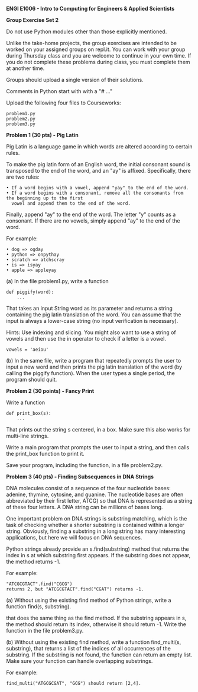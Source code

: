 **ENGI E1006 - Intro to Computing for Engineers & Applied Scientists**

**Group Exercise Set 2**

Do not use Python modules other than those explicitly mentioned.

Unlike the take-home projects, the group exercises are intended to be worked on your assigned groups 
on repl.it. You can work with your group during Thursday class and you are welcome to continue in your
own time. If you do not complete these problems during class, you must complete them at another time.

Groups should upload a single version of their solutions.

Comments in Python start with with a "# ..." 

Upload the following four files to Courseworks:

	problem1.py
	problem2.py
	problem3.py

**Problem 1 (30 pts) - Pig Latin**

Pig Latin is a language game in which words are altered according to certain rules. 

To make the pig latin form of an English word, the initial consonant sound is transposed to the end of the
word, and an "ay" is affixed. Specifically, there are two rules: 

	• If a word begins with a vowel, append "yay" to the end of the word. 
	• If a word begins with a consonant, remove all the consonants from the beginning up to the first
	  vowel and append them to the end of the word. 

Finally, append "ay" to the end of the word. The letter "y" counts as a consonant. If there are no vowels, simply append "ay" to the end of the word. 

For example:

	• dog => ogday
	• python => onpythay
	• scratch => atchscray
	• is => isyay
	• apple => appleyay
	
(a) In the file problem1.py, write a function

	def piggify(word):
    	...

That takes an input String word as its parameter and returns a string containing the pig latin translation of
the word. You can assume that the input is always a lower-case string (no input verification is necessary). 

Hints: Use indexing and slicing. You might also want to use a string of vowels and then use the in operator to
check if a letter is a vowel.

	vowels = 'aeiou'

(b) In the same file, write a program that repeatedly prompts the user to input a new word and then prints the
pig latin translation of the word (by calling the piggify function). When the user types a single period, the
program should quit. 

**Problem 2 (30 points) - Fancy Print**

Write a function

	def print_box(s):
   		...

That prints out the string s centered, in a box. Make sure this also works for multi-line strings.

Write a main program that prompts the user to input a string, and then calls the print_box function to print it.

Save your program, including the function, in a file problem2.py.

**Problem 3 (40 pts) - Finding Subsequences in DNA Strings**

DNA molecules consist of a sequence of the four nucleotide bases: adenine, thymine, cytosine, and guanine. The
nucleotide bases are often abbreviated by their first letter, ATCG) so that DNA is represented as a string of
these four letters. A DNA string can be millions of bases long.

One important problem on DNA strings is substring matching, which is the task of checking whether a shorter
substring is contained within a longer string. Obviously, finding a substring in a long string has many
interesting applications, but here we will focus on DNA sequences.

Python strings already provide an s.find(substring) method that returns the index in s at which substring
first appears. If the substring does not appear, the method returns -1. 

For example: 

	"ATCGCGTACT".find("CGCG")
	returns 2, but "ATCGCGTACT".find("CGAT") returns -1. 

(a) Without using the existing find method of Python strings, write a function find(s, substring).

that does the same thing as the find method. If the substring appears in s, the method should return its index,
otherwise it should return -1. Write the function in the file problem3.py. 

(b) Without using the existing find method, write a function find_multi(s, substring), that returns a list of the
indices of all occurrences of the substring. If the substring is not found, the function can return an empty list.
Make sure your function can handle overlapping substrings. 

For example: 

	find_multi("ATGCGCGAT", "GCG") should return [2,4].
